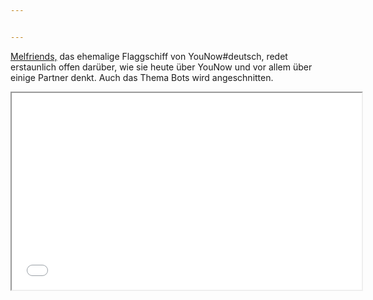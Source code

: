 ```yaml
---


---
```


<p><a href="https://www.younow.com/Melfriends">Melfriends,</a> das ehemalige Flaggschiff von YouNow#deutsch, redet erstaunlich offen darüber, wie sie heute über YouNow und vor allem über einige Partner denkt. Auch das Thema Bots wird angeschnitten.</p>
<iframe width="560" height="315" src="//sendvid.com/embed/bx9pzwv5" allowfullscreen=""></iframe>

